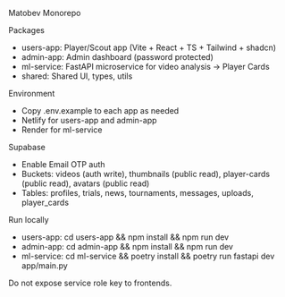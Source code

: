 Matobev Monorepo

Packages
- users-app: Player/Scout app (Vite + React + TS + Tailwind + shadcn)
- admin-app: Admin dashboard (password protected)
- ml-service: FastAPI microservice for video analysis -> Player Cards
- shared: Shared UI, types, utils

Environment
- Copy .env.example to each app as needed
- Netlify for users-app and admin-app
- Render for ml-service

Supabase
- Enable Email OTP auth
- Buckets: videos (auth write), thumbnails (public read), player-cards (public read), avatars (public read)
- Tables: profiles, trials, news, tournaments, messages, uploads, player_cards

Run locally
- users-app: cd users-app && npm install && npm run dev
- admin-app: cd admin-app && npm install && npm run dev
- ml-service: cd ml-service && poetry install && poetry run fastapi dev app/main.py

Do not expose service role key to frontends.
